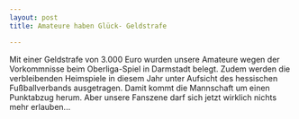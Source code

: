```yaml
---
layout: post
title: Amateure haben Glück- Geldstrafe

---
```


Mit einer Geldstrafe von 3.000 Euro wurden unsere Amateure wegen der Vorkommnisse beim Oberliga-Spiel in Darmstadt belegt. Zudem werden die verbleibenden Heimspiele in diesem Jahr unter Aufsicht des hessischen Fußballverbands ausgetragen. Damit kommt die Mannschaft um einen Punktabzug herum. Aber unsere Fanszene darf sich jetzt wirklich nichts mehr erlauben...


